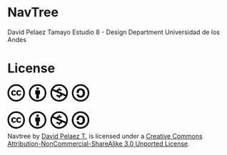 NavTree
=====

David Pelaez Tamayo
Estudio 8 - Design Department
Universidad de los Andes


License
=====
![License conditions](https://github.com/davidpelaez/navtree/raw/master/md/license_icons.png) 


                                    
<a rel="license" href="http://creativecommons.org/licenses/by-nc-sa/3.0/"><img alt="Creative Commons License" style="border-width:0" src="https://github.com/davidpelaez/navtree/raw/master/md/license_icons.png" /></a><br /><span xmlns:dct="http://purl.org/dc/terms/" property="dct:title">Navtree</span> by <a xmlns:cc="http://creativecommons.org/ns#" href="https://github.com/davidpelaez/navtree" property="cc:attributionName" rel="cc:attributionURL">David Pelaez T.</a> is licensed under a <a rel="license" href="http://creativecommons.org/licenses/by-nc-sa/3.0/">Creative Commons Attribution-NonCommercial-ShareAlike 3.0 Unported License</a>.